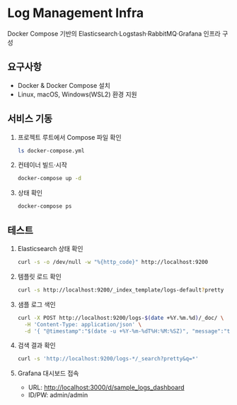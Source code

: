 # Log Management Infra

Docker Compose 기반의 Elasticsearch·Logstash·RabbitMQ·Grafana 인프라 구성

## 요구사항

- Docker & Docker Compose 설치
- Linux, macOS, Windows(WSL2) 환경 지원

## 서비스 기동

1. 프로젝트 루트에서 Compose 파일 확인

   ```bash
   ls docker-compose.yml
   ```

2. 컨테이너 빌드·시작

   ```bash
   docker-compose up -d
   ```

3. 상태 확인

   ```bash
   docker-compose ps
   ```

## 테스트

1. Elasticsearch 상태 확인

   ```bash
   curl -s -o /dev/null -w "%{http_code}" http://localhost:9200
   ```

2. 템플릿 로드 확인

   ```bash
   curl -s http://localhost:9200/_index_template/logs-default?pretty
   ```

3. 샘플 로그 색인

   ```bash
   curl -X POST http://localhost:9200/logs-$(date +%Y.%m.%d)/_doc/ \
     -H 'Content-Type: application/json' \
     -d '{ "@timestamp":"$(date -u +%Y-%m-%dT%H:%M:%SZ)", "message":"test", "level":"INFO", "user_field":"custom" }'
   ```

4. 검색 결과 확인

   ```bash
   curl -s 'http://localhost:9200/logs-*/_search?pretty&q=*'
   ```

5. Grafana 대시보드 접속

   - URL: [http://localhost:3000/d/sample_logs_dashboard](http://localhost:3000/d/sample_logs_dashboard)
   - ID/PW: admin/admin
